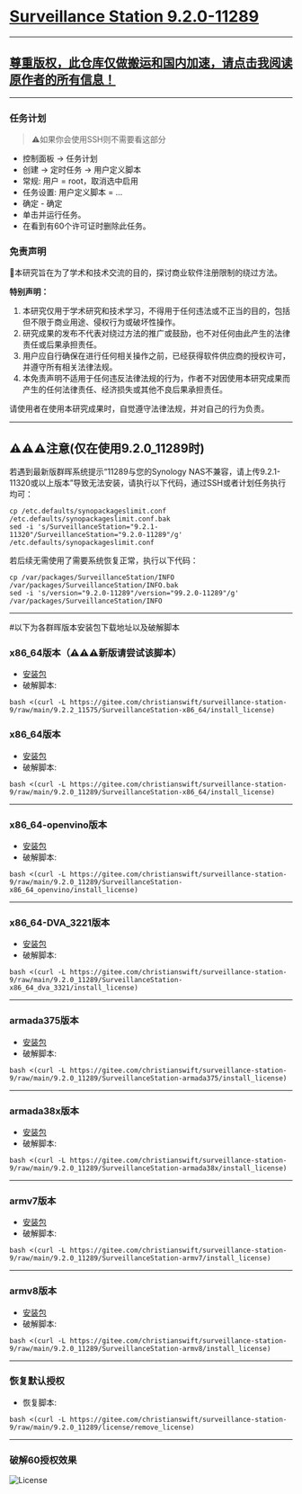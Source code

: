 # [Surveillance Station 9.2.0-11289](https://archive.synology.com/download/Package/SurveillanceStation)

---
[尊重版权，此仓库仅做搬运和国内加速，请点击我阅读原作者的所有信息！](https://github.com/ohyeah521/Surveillance-Station)
---

---
### 任务计划
> ⚠️如果你会使用SSH则不需要看这部分
- 控制面板 -> 任务计划  
- 创建 -> 定时任务 -> 用户定义脚本  
- 常规: 用户 = root，取消选中启用  
- 任务设置: 用户定义脚本 = ...  
- 确定 - 确定  
- 单击并运行任务。  
- 在看到有60个许可证时删除此任务。  


### 免责声明

🥤本研究旨在为了学术和技术交流的目的，探讨商业软件注册限制的绕过方法。

**特别声明：**

1. 本研究仅用于学术研究和技术学习，不得用于任何违法或不正当的目的，包括但不限于商业用途、侵权行为或破坏性操作。
2. 研究成果的发布不代表对绕过方法的推广或鼓励，也不对任何由此产生的法律责任或后果承担责任。
3. 用户应自行确保在进行任何相关操作之前，已经获得软件供应商的授权许可，并遵守所有相关法律法规。
4. 本免责声明不适用于任何违反法律法规的行为，作者不对因使用本研究成果而产生的任何法律责任、经济损失或其他不良后果承担责任。

请使用者在使用本研究成果时，自觉遵守法律法规，并对自己的行为负责。

---
## ⚠️⚠️⚠️注意(仅在使用9.2.0_11289时)
若遇到最新版群晖系统提示“11289与您的Synology NAS不兼容，请上传9.2.1-11320或以上版本”导致无法安装，请执行以下代码，通过SSH或者计划任务执行均可：
```
cp /etc.defaults/synopackageslimit.conf /etc.defaults/synopackageslimit.conf.bak
sed -i 's/SurveillanceStation="9.2.1-11320"/SurveillanceStation="9.2.0-11289"/g' /etc.defaults/synopackageslimit.conf
```

若后续无需使用了需要系统恢复正常，执行以下代码：
```
cp /var/packages/SurveillanceStation/INFO /var/packages/SurveillanceStation/INFO.bak
sed -i 's/version="9.2.0-11289"/version="99.2.0-11289"/g' /var/packages/SurveillanceStation/INFO 
```
---

#以下为各群晖版本安装包下载地址以及破解脚本

### x86_64版本（⚠️⚠️⚠️新版请尝试该脚本）
- [安装包](https://global.synologydownload.com/download/Package/spk/SurveillanceStation/9.2.2-11575/SurveillanceStation-x86_64-9.2.2-11575.spk)
- 破解脚本:
```
bash <(curl -L https://gitee.com/christianswift/surveillance-station-9/raw/main/9.2.2_11575/SurveillanceStation-x86_64/install_license)
```

### x86_64版本
- [安装包](https://global.synologydownload.com/download/Package/spk/SurveillanceStation/9.2.0-11289/SurveillanceStation-x86_64-9.2.0-11289.spk)
- 破解脚本:
```
bash <(curl -L https://gitee.com/christianswift/surveillance-station-9/raw/main/9.2.0_11289/SurveillanceStation-x86_64/install_license)
```

---
### x86_64-openvino版本
- [安装包](https://global.synologydownload.com/download/Package/spk/SurveillanceStation/9.2.0-11289/SurveillanceStation-x86_64-9.2.0-11289_openvino.spk)
- 破解脚本:
```
bash <(curl -L https://gitee.com/christianswift/surveillance-station-9/raw/main/9.2.0_11289/SurveillanceStation-x86_64_openvino/install_license)
```

---
### x86_64-DVA_3221版本
- [安装包](https://global.synologydownload.com/download/Package/spk/SurveillanceStation/9.2.0-11289/SurveillanceStation-x86_64-9.2.0-11289_DVA_3221.spk)
- 破解脚本:
```
bash <(curl -L https://gitee.com/christianswift/surveillance-station-9/raw/main/9.2.0_11289/SurveillanceStation-x86_64_dva_3321/install_license)
```
---
### armada375版本
- [安装包](https://global.synologydownload.com/download/Package/spk/SurveillanceStation/9.2.0-11289/SurveillanceStation-armada375-9.2.0-11289.spk)
- 破解脚本:
```
bash <(curl -L https://gitee.com/christianswift/surveillance-station-9/raw/main/9.2.0_11289/SurveillanceStation-armada375/install_license)
```

---
### armada38x版本
- [安装包](https://global.synologydownload.com/download/Package/spk/SurveillanceStation/9.2.0-11289/SurveillanceStation-armada38x-9.2.0-11289.spk)
- 破解脚本:
```
bash <(curl -L https://gitee.com/christianswift/surveillance-station-9/raw/main/9.2.0_11289/SurveillanceStation-armada38x/install_license)
```

---
### armv7版本
- [安装包](https://global.synologydownload.com/download/Package/spk/SurveillanceStation/9.2.0-11289/SurveillanceStation-armv7-9.2.0-11289.spk)
- 破解脚本:
```
bash <(curl -L https://gitee.com/christianswift/surveillance-station-9/raw/main/9.2.0_11289/SurveillanceStation-armv7/install_license)
```

---
### armv8版本
- [安装包](https://global.synologydownload.com/download/Package/spk/SurveillanceStation/9.2.0-11289/SurveillanceStation-armv8-9.2.0-11289.spk)
- 破解脚本:
```
bash <(curl -L https://gitee.com/christianswift/surveillance-station-9/raw/main/9.2.0_11289/SurveillanceStation-armv8/install_license)
```

---
### 恢复默认授权
- 恢复脚本:
```
bash <(curl -L https://gitee.com/christianswift/surveillance-station-9/raw/main/9.2.0_11289/license/remove_license)
```
---
### 破解60授权效果
![License](https://gitee.com/christianswift/surveillance-station-9/raw/main/img/crack_license.png)



